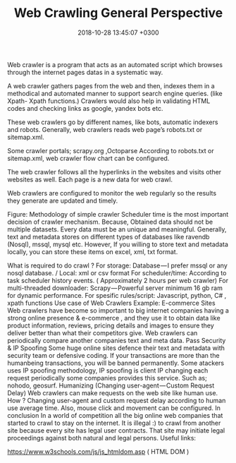 ﻿---
layout: post
title:  "Web Crawling General Perspective"
date:   2018-10-28 13:45:07 +0300
categories: crawl
---
Web crawler is a program that acts as an automated script which browses through the internet pages datas in a systematic way.

A web crawler gathers pages from the web and then, indexes them in a methodical and automated manner to support search engine queries. (like Xpath- Xpath functions.) Crawlers would also help in validating HTML codes and checking links as google, yandex bots etc.

These web crawlers go by different names, like bots, automatic indexers and robots. Generally, web crawlers reads web page’s robots.txt or sitemap.xml.

Some crawler portals; scrapy.org ,Octoparse
According to robots.txt or sitemap.xml, web crawler flow chart can be configured.

The web crawler follows all the hyperlinks in the websites and visits other websites as well. Each page is a new data for web crawl.

Web crawlers are configured to monitor the web regularly so the results they generate are updated and timely.


Figure: Methodology of simple crawler
Scheduler time is the most important decision of crawler mechanism. Because, Obtained data should not be multiple datasets. Every data must be an unique and meaningful. Generally, text and metadata stores on different types of databases like ravendb (Nosql), mssql, mysql etc. However, If you willing to store text and metadata locally, you can store these items on excel, xml, txt format.

What is required to do crawl ?
For storage: Database — I prefer mssql or any nosql database. / Local: xml or csv format
For scheduler/time: According to task scheduler history events. ( Approximately 2 hours per web crawler)
For multi-threaded downloader: Scrapy — Powerful server minimum 16 gb ram for dynamic performance.
For spesific rules/script: Javascript, python, C# , xpath functions
Use case of Web Crawlers
Example: E-commerce Sites
Web crawlers have become so important to big internet companies having a strong online presence & e-commerce , and they use it to obtain data like product information, reviews, pricing details and images to ensure they deliver better than what their competitors give. Web crawlers can periodically compare another companies text and meta data.
Pass Security & IP Spoofing
Some huge online sites defence their text and metadata with security team or defensive coding. If your transactions are more than the humanbeing transactions, you will be banned permanently. Some atackers uses IP spoofing methodology, IP spoofing is client IP changing each request periodically some companies provides this service. Such as; nohodo, geosurf.
Humanizing (Changing user-agent — Custom Request Delay)
Web crawlers can make requests on the web site like human use.
How ?
Changing user-agent and custom request delay according to human use average time. Also, mouse click and movement can be configured.
In conclusion 
In a world of competition all the big online web companies that started to crawl to stay on the internet. It is illegal :) to crawl from another site because every site has legal user contracts. That site may initiate legal proceedings against both natural and legal persons.
Useful links:

https://www.w3schools.com/js/js_htmldom.asp ( HTML DOM )
